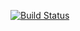 [![Build Status](https://travis-ci.org/dawid-swist/discover-scala.svg?branch=master)](https://travis-ci.org/dawid-swist/discover-scala)